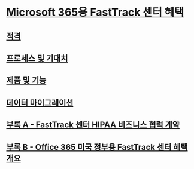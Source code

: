 # [Microsoft 365용 FastTrack 센터 혜택](introduction.md)
## [적격](eligibility.md)
## [프로세스 및 기대치](process-and-expectations.md)
## [제품 및 기능](products-and-capabilities.md)
## [데이터 마이그레이션](data-migration.md)
## [부록 A - FastTrack 센터 HIPAA 비즈니스 협력 계약](O365-hipaa-business-associate-agreement.md)
## [부록 B - Office 365 미국 정부용 FastTrack 센터 혜택 개요](US-Gov-appendix-overview.md)

